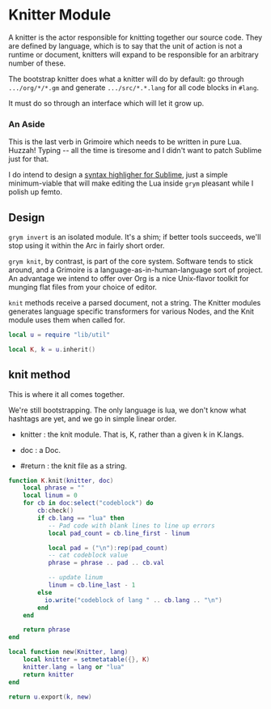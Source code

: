 # Knitter Module

   A knitter is the actor responsible for knitting together our source
 code.  They are defined by language, which is to say that the unit of 
 action is not a runtime or document, knitters will expand to be 
 responsible for an arbitrary number of these.


 The bootstrap knitter does what a knitter will do by default:  go through
 ``.../org/*/*.gm`` and generate ``.../src/*.*.lang`` for all code blocks in
 ``#lang``. 


 It must do so through an interface which will let it grow up.

### An Aside

   This is the last verb in Grimoire which needs to be written in pure
 Lua.  Huzzah! Typing -- all the time is tiresome and I didn't want to
 patch Sublime just for that.


 I do intend to design a 
 [syntax highligher for Sublime](etc/Grimoire.sublime_syntax), just
 a simple minimum-viable that will make editing the Lua inside ``grym`` 
 pleasant while I polish up femto. 


 
## Design

   ``grym invert`` is an isolated module.  It's a shim; if better tools 
 succeeds, we'll stop using it within the Arc in fairly short order.


 ``grym knit``, by contrast, is part of the core system.  Software tends
 to stick around, and a Grimoire is a language-as-in-human-language
 sort of project.  An advantage we intend to offer over Org is a 
 nice Unix-flavor toolkit for munging flat files from your choice of
 editor.
 
 ``knit`` methods receive a parsed document, not a string.  The Knitter 
 modules generates language specific transformers for various Nodes,
 and the Knit module uses them when called for. 

```lua
local u = require "lib/util"

local K, k = u.inherit()
```
## knit method

   This is where it all comes together.


 We're still bootstrapping.  The only language is lua, we don't know 
 what hashtags are yet, and we go in simple linear order.
 
 - knitter :  the knit module. That is, K, rather than a given k in 
              K.langs.
 - doc     :  a Doc.


 - #return : the knit file as a string.


```lua
function K.knit(knitter, doc)
    local phrase = ""
    local linum = 0
    for cb in doc:select("codeblock") do
        cb:check()
        if cb.lang == "lua" then
           -- Pad code with blank lines to line up errors
           local pad_count = cb.line_first - linum

           local pad = ("\n"):rep(pad_count)
           -- cat codeblock value
           phrase = phrase .. pad .. cb.val 

           -- update linum
           linum = cb.line_last - 1
        else
          io.write("codeblock of lang " .. cb.lang .. "\n")
        end
    end

    return phrase
end

local function new(Knitter, lang)
    local knitter = setmetatable({}, K)
    knitter.lang = lang or "lua"
    return knitter
end

return u.export(k, new)
```
